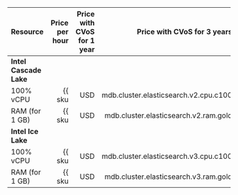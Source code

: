 | Resource | Price per hour | Price with CVoS for 1 year | Price with CVoS for 3 years |
|------------------|-----------------------------------------------------------:|---------------------------------------------------------------------------:|---------------------------------------------------------------------------:|
| **Intel Cascade Lake** |
| 100% vCPU | {{ sku|USD|mdb.cluster.elasticsearch.v2.cpu.c100|string }} | {{ sku|USD|v1.commitment.y1.mdb.elasticsearch.cpu.c100.v2|string }} (-29%) | {{ sku|USD|v1.commitment.y3.mdb.elasticsearch.cpu.c100.v2|string }} (-45%) |
| RAM (for 1 GB) | {{ sku|USD|mdb.cluster.elasticsearch.v2.ram.gold|string }} | {{ sku|USD|v1.commitment.y1.mdb.elasticsearch.ram.v2.gold|string }} (-6%) | {{ sku|USD|v1.commitment.y3.mdb.elasticsearch.ram.v2.gold|string }} (-9%) |
| **Intel Ice Lake** |
| 100% vCPU | {{ sku|USD|mdb.cluster.elasticsearch.v3.cpu.c100|string }} | {{ sku|USD|v1.commitment.y1.mdb.elasticsearch.cpu.c100.v3|string }} (-29%) | {{ sku|USD|v1.commitment.y3.mdb.elasticsearch.cpu.c100.v3|string }} (-45%) |
| RAM (for 1 GB) | {{ sku|USD|mdb.cluster.elasticsearch.v3.ram.gold|string }} | {{ sku|USD|v1.commitment.y1.mdb.elasticsearch.ram.v3.gold|string }} (-6%) | {{ sku|USD|v1.commitment.y3.mdb.elasticsearch.ram.v3.gold|string }} (-9%) |